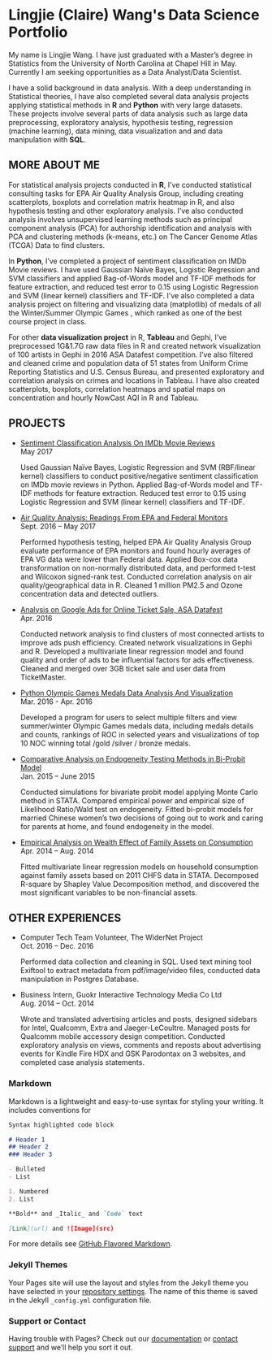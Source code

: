 # Lingjie (Claire) Wang's Data Science Portfolio

My name is Lingjie Wang. I have just graduated with a Master’s degree in Statistics from the University of North Carolina at Chapel Hill in May. Currently I am seeking opportunities as a Data Analyst/Data Scientist. 

I have a solid background in data analysis. With a deep understanding in Statistical theories, I have also completed several data analysis projects applying statistical methods in **R** and **Python** with very large datasets. These projects involve several parts of data analysis such as large data preprocessing, exploratory analysis, hypothesis testing, regression (machine learning), data mining, data visualization and and data manipulation with **SQL**. 

## MORE ABOUT ME
For statistical analysis projects conducted in **R**, I’ve conducted statistical consulting tasks for EPA Air Quality Analysis Group, including creating scatterplots, boxplots and correlation matrix heatmap in R, and also hypothesis testing and other exploratory analysis. I've also conducted analysis involves unsupervised learning methods such as principal component analysis (PCA) for authorship identification and analysis with PCA and clustering methods (k-means, etc.) on The Cancer Genome Atlas (TCGA) Data to find clusters. 

In **Python**, I’ve completed a project of sentiment classification on IMDb Movie reviews. I have used Gaussian Naïve Bayes, Logistic Regression and SVM classifiers and applied Bag-of-Words model and TF-IDF methods for feature extraction, and reduced test error to 0.15 using Logistic Regression and SVM (linear kernel) classifiers and TF-IDF. I’ve also completed a data analysis project on filtering and visualizing data (matplotlib) of medals of all the Winter/Summer Olympic Games , which ranked as one of the best course project in class.

For other **data visualization project** in R, **Tableau** and Gephi, I’ve preprocessed 1G&1.7G raw data files in R and created network visualization of 100 artists in Gephi in 2016 ASA Datafest competition. I’ve also filtered and cleaned crime and population data of 51 states from Uniform Crime Reporting Statistics and U.S. Census Bureau, and presented exploratory and correlation analysis on crimes and locations in Tableau. I have also created scatterplots, boxplots, correlation heatmaps and spatial maps on concentration and hourly NowCast AQI in R and Tableau.

## PROJECTS
- [Sentiment Classification Analysis On IMDb Movie Reviews](https://github.com/clairewlj/Sentiment-Analysis)<br />May 2017
  
  Used Gaussian Naïve Bayes, Logistic Regression and SVM (RBF/linear kernel) classifiers to conduct positive/negative sentiment classification on IMDb movie reviews in Python. Applied Bag-of-Words model and TF-IDF methods for feature extraction. Reduced test error to 0.15 using Logistic Regression and SVM (linear kernel) classifiers and TF-IDF.

- [Air Quality Analysis: Readings From EPA and Federal Monitors](https://github.com/clairewlj/clairewlj.github.io/tree/master/Projects/EPA%20Air%20Quality%20Analysis)<br />Sept. 2016 – May 2017
  
  Performed hypothesis testing, helped EPA Air Quality Analysis Group evaluate performance of EPA monitors and found hourly averages of EPA VG data were lower than Federal data. Applied Box-cox data transformation on non-normally distributed data, and performed t-test and Wilcoxon signed-rank test. Conducted correlation analysis on air quality/geographical data in R. Cleaned 1 million PM2.5 and Ozone concentration data and detected outliers.

- [Analysis on Google Ads for Online Ticket Sale, ASA Datafest](https://github.com/clairewlj/clairewlj.github.io/tree/master/Projects/ASA%20DataFest)<br />Apr. 2016
  
  Conducted network analysis to find clusters of most connected artists to improve ads push efficiency. Created network visualizations in Gephi and R. Developed a multivariate linear regression model and found quality and order of ads to be influential factors for ads effectiveness. Cleaned and merged over 3GB ticket sale and user data from TicketMaster. 

- [Python Olympic Games Medals Data Analysis And Visualization](https://github.com/clairewlj/Python-Olympic-Games-Medals-Data-Analysis-And-Visualization)<br />Mar. 2016 - Apr. 2016
  
  Developed a program for users to select multiple filters and view summer/winter Olympic Games medals data, including medals details and counts, rankings of ROC in selected years and visualizations of top 10 NOC winning total /gold /silver / bronze medals.

- [Comparative Analysis on Endogeneity Testing Methods in Bi-Probit Model](https://github.com/clairewlj/clairewlj.github.io/tree/master/Projects/Endogeneity%20Testing)<br />Jan. 2015 – June 2015

  Conducted simulations for bivariate probit model applying Monte Carlo method in STATA. Compared empirical power and empirical size of Likelihood Ratio/Wald test on endogeneity. Fitted bi-probit models for married Chinese women’s two decisions of going out to work and caring for parents at home, and found endogeneity in the model.

- [Empirical Analysis on Wealth Effect of Family Assets on Consumption](https://github.com/clairewlj/clairewlj.github.io/tree/master/Projects/Wealth%20Effect)<br />Apr. 2014 – Aug. 2014
  
  Fitted multivariate linear regression models on household consumption against family assets based on 2011 CHFS data in STATA. Decomposed R-square by Shapley Value Decomposition method, and discovered the most significant variables to be non-financial assets.

## OTHER EXPERIENCES
- Computer Tech Team Volunteer, The WiderNet Project<br />Oct. 2016 – Dec. 2016
  
  Performed data collection and cleaning in SQL. Used text mining tool Exiftool to extract metadata from pdf/image/video files, conducted data manipulation in Postgres Database.
  
- Business Intern, Guokr Interactive Technology Media Co Ltd<br />Aug. 2014 – Oct. 2014

  Wrote and translated advertising articles and posts, designed sidebars for Intel, Qualcomm, Extra and Jaeger-LeCoultre. Managed posts for Qualcomm mobile accessory design competition. Conducted exploratory analysis on views, comments and reposts about advertising events for Kindle Fire HDX and GSK Parodontax on 3 websites, and completed case analysis statements.

### Markdown

Markdown is a lightweight and easy-to-use syntax for styling your writing. It includes conventions for

```markdown
Syntax highlighted code block

# Header 1
## Header 2
### Header 3

- Bulleted
- List

1. Numbered
2. List

**Bold** and _Italic_ and `Code` text

[Link](url) and ![Image](src)
```

For more details see [GitHub Flavored Markdown](https://guides.github.com/features/mastering-markdown/).

### Jekyll Themes

Your Pages site will use the layout and styles from the Jekyll theme you have selected in your [repository settings](https://github.com/clairewlj/clairewlj.github.io/settings). The name of this theme is saved in the Jekyll `_config.yml` configuration file.

### Support or Contact

Having trouble with Pages? Check out our [documentation](https://help.github.com/categories/github-pages-basics/) or [contact support](https://github.com/contact) and we’ll help you sort it out.
